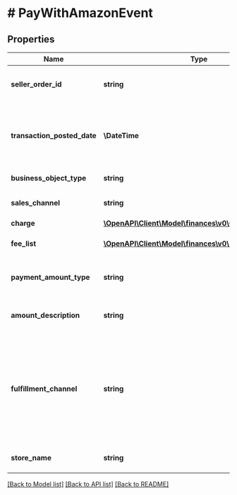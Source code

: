 # # PayWithAmazonEvent

## Properties

Name | Type | Description | Notes
------------ | ------------- | ------------- | -------------
**seller_order_id** | **string** | An order identifier that is specified by the seller. | [optional]
**transaction_posted_date** | **\DateTime** | Fields with a schema type of date are in ISO 8601 date time format (for example GroupBeginDate). | [optional]
**business_object_type** | **string** | The type of business object. | [optional]
**sales_channel** | **string** | The sales channel for the transaction. | [optional]
**charge** | [**\OpenAPI\Client\Model\finances\v0\ChargeComponent**](ChargeComponent.md) |  | [optional]
**fee_list** | [**\OpenAPI\Client\Model\finances\v0\FeeComponent[]**](FeeComponent.md) | A list of fee component information. | [optional]
**payment_amount_type** | **string** | The type of payment.  Possible values:  * Sales | [optional]
**amount_description** | **string** | A short description of this payment event. | [optional]
**fulfillment_channel** | **string** | The fulfillment channel.  Possible values:  * AFN - Amazon Fulfillment Network (Fulfillment by Amazon)  * MFN - Merchant Fulfillment Network (self-fulfilled) | [optional]
**store_name** | **string** | The store name where the event occurred. | [optional]

[[Back to Model list]](../../README.md#models) [[Back to API list]](../../README.md#endpoints) [[Back to README]](../../README.md)
